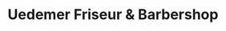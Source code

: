 ---
title: "Uedemer Friseur & Barbershop"
url: /uedem/uedemer-friseur-und-barbershop/
shop: Friseur
---